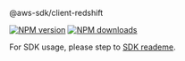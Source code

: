 @aws-sdk/client-redshift

[![NPM version](https://img.shields.io/npm/v/@aws-sdk/client-redshift/preview.svg)](https://www.npmjs.com/package/@aws-sdk/client-redshift)
[![NPM downloads](https://img.shields.io/npm/dm/@aws-sdk/client-redshift.svg)](https://www.npmjs.com/package/@aws-sdk/client-redshift)

For SDK usage, please step to [SDK reademe](https://github.com/aws/aws-sdk-js-v3).
